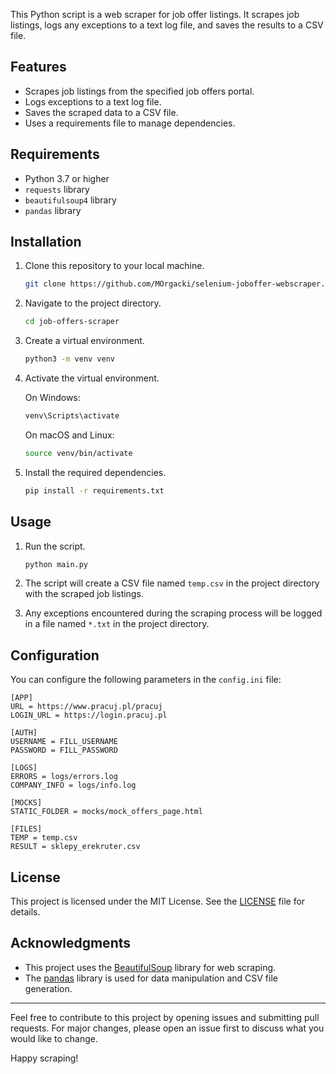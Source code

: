 This Python script is a web scraper for job offer listings. It scrapes job listings, logs any exceptions to a text log file, and saves the results to a CSV file.

## Features

- Scrapes job listings from the specified job offers portal.
- Logs exceptions to a text log file.
- Saves the scraped data to a CSV file.
- Uses a requirements file to manage dependencies.

## Requirements

- Python 3.7 or higher
- `requests` library
- `beautifulsoup4` library
- `pandas` library

## Installation

1. Clone this repository to your local machine.

   ```bash
   git clone https://github.com/MOrgacki/selenium-joboffer-webscraper.git
   ```

2. Navigate to the project directory.

   ```bash
   cd job-offers-scraper
   ```

3. Create a virtual environment.

   ```bash
   python3 -m venv venv
   ```

4. Activate the virtual environment.

   On Windows:

   ```bash
   venv\Scripts\activate
   ```

   On macOS and Linux:

   ```bash
   source venv/bin/activate
   ```

5. Install the required dependencies.

   ```bash
   pip install -r requirements.txt
   ```

## Usage

1. Run the script.

   ```bash
   python main.py
   ```

2. The script will create a CSV file named `temp.csv` in the project directory with the scraped job listings.

3. Any exceptions encountered during the scraping process will be logged in a file named `*.txt` in the project directory.

## Configuration

You can configure the following parameters in the `config.ini` file:

```
[APP]
URL = https://www.pracuj.pl/pracuj
LOGIN_URL = https://login.pracuj.pl

[AUTH]
USERNAME = FILL_USERNAME
PASSWORD = FILL_PASSWORD

[LOGS]
ERRORS = logs/errors.log
COMPANY_INFO = logs/info.log

[MOCKS]
STATIC_FOLDER = mocks/mock_offers_page.html

[FILES]
TEMP = temp.csv
RESULT = sklepy_erekruter.csv
```

## License

This project is licensed under the MIT License. See the [LICENSE](LICENSE) file for details.

## Acknowledgments

- This project uses the [BeautifulSoup](https://www.crummy.com/software/BeautifulSoup/bs4/doc/) library for web scraping.
- The [pandas](https://pandas.pydata.org/) library is used for data manipulation and CSV file generation.

---

Feel free to contribute to this project by opening issues and submitting pull requests. For major changes, please open an issue first to discuss what you would like to change.

Happy scraping!

